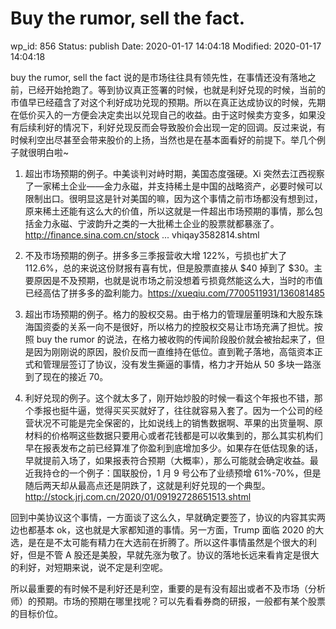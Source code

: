 # Buy the rumor, sell the fact.

wp_id: 856
Status: publish
Date: 2020-01-17 14:04:18
Modified: 2020-01-17 14:04:18

buy the rumor, sell the fact 说的是市场往往具有领先性，在事情还没有落地之前，已经开始抢跑了。等到协议真正签署的时候，也就是利好兑现的时候，当前的市值早已经蕴含了对这个利好成功兑现的预期。所以在真正达成协议的时候，先期在低价买入的一方便会决定卖出以兑现自己的收益。由于这时候卖方变多，如果没有后续利好的情况下，利好兑现反而会导致股价会出现一定的回调。反过来说，有时候利空出尽甚至会带来股价的上扬，当然也是在基本面看好的前提下。举几个例子就很明白啦~

1. 超出市场预期的例子。中美谈判对峙时期，美国态度强硬。Xi 突然去江西视察了一家稀土企业——金力永磁，并支持稀土是中国的战略资产，必要时候可以限制出口。很明显这是针对美国的嘛，因为这个事情之前市场都没有想到过，原来稀土还能有这么大的价值，所以这就是一件超出市场预期的事情，那么包括金力永磁、宁波韵升之类的一大批稀土企业的股票就都暴涨了。http://finance.sina.com.cn/stock ... vhiqay3582814.shtml

2. 不及市场预期的例子。拼多多三季报营收大增 122%，亏损也扩大了 112.6%，总的来说这份财报有喜有忧，但是股票直接从 $40 掉到了 $30。主要原因是不及预期，也就是说市场之前没想着亏损竟然能这么大，当时的市值已经高估了拼多多的盈利能力。https://xueqiu.com/7700511931/136081485

3. 超出市场预期的例子。格力的股权交易。由于格力的管理层董明珠和大股东珠海国资委的关系一向不是很好，所以格力的控股权交易让市场充满了担忧。按照 buy the rumor 的说法，在格力被收购的传闻阶段股价就会被抬起来了，但是因为刚刚说的原因，股价反而一直维持在低位。直到靴子落地，高瓴资本正式和管理层签订了协议，没有发生撕逼的事情，格力才开始从 50 多块一路涨到了现在的接近 70。

4. 利好兑现的例子。这个就太多了，刚开始炒股的时候一看这个年报也不错，那个季报也挺牛逼，觉得买买买就好了，往往就容易入套了。因为一个公司的经营状况不可能是完全保密的，比如说线上的销售数据啊、苹果的出货量啊、原材料的价格啊这些数据只要用心或者花钱都是可以收集到的，那么其实机构们早在报表发布之前已经算准了你盈利到底增加多少。如果存在低估现象的话，早就提前入场了，如果报表符合预期（大概率），那么可能就会确定收益。最近我持仓的一个例子：国联股份，1 月 9 号公布了业绩预增 61%-70%，但是随后两天却从最高点还是阴跌了，这就是利好兑现的一个典型。http://stock.jrj.com.cn/2020/01/09192728651513.shtml

回到中美协议这个事情，一方面谈了这么久，早就确定要签了，协议的内容其实两边也都基本 ok，这也就是大家都知道的事情。另一方面，Trump 面临 2020 的大选，是在是不太可能有精力在大选前在折腾了。所以这件事情虽然是个很大的利好，但是不管 A 股还是美股，早就先涨为敬了。协议的落地长远来看肯定是很大的利好，对短期来说，说不定是利空呢。

所以最重要的有时候不是利好还是利空，重要的是有没有超出或者不及市场（分析师）的预期。市场的预期在哪里找呢？可以先看看券商的研报，一般都有某个股票的目标价位。